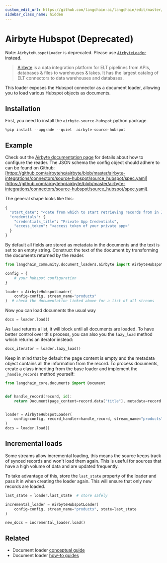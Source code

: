 ```yaml
---
custom_edit_url: https://github.com/langchain-ai/langchain/edit/master/docs/docs/integrations/document_loaders/airbyte_hubspot.ipynb
sidebar_class_name: hidden
---
```

# Airbyte Hubspot (Deprecated)

Note: `AirbyteHubspotLoader` is deprecated. Please use [`AirbyteLoader`](/docs/integrations/document_loaders/airbyte) instead.

>[Airbyte](https://github.com/airbytehq/airbyte) is a data integration platform for ELT pipelines from APIs, databases & files to warehouses & lakes. It has the largest catalog of ELT connectors to data warehouses and databases.

This loader exposes the Hubspot connector as a document loader, allowing you to load various Hubspot objects as documents.

## Installation

First, you need to install the `airbyte-source-hubspot` python package.


```python
%pip install --upgrade --quiet  airbyte-source-hubspot
```

## Example

Check out the [Airbyte documentation page](https://docs.airbyte.com/integrations/sources/hubspot/) for details about how to configure the reader.
The JSON schema the config object should adhere to can be found on Github: [https://github.com/airbytehq/airbyte/blob/master/airbyte-integrations/connectors/source-hubspot/source_hubspot/spec.yaml](https://github.com/airbytehq/airbyte/blob/master/airbyte-integrations/connectors/source-hubspot/source_hubspot/spec.yaml).

The general shape looks like this:
```python
{
  "start_date": "<date from which to start retrieving records from in ISO format, e.g. 2020-10-20T00:00:00Z>",
  "credentials": {
    "credentials_title": "Private App Credentials",
    "access_token": "<access token of your private app>"
  }
}
```

By default all fields are stored as metadata in the documents and the text is set to an empty string. Construct the text of the document by transforming the documents returned by the reader.


```python
from langchain_community.document_loaders.airbyte import AirbyteHubspotLoader

config = {
    # your hubspot configuration
}

loader = AirbyteHubspotLoader(
    config=config, stream_name="products"
)  # check the documentation linked above for a list of all streams
```

Now you can load documents the usual way


```python
docs = loader.load()
```

As `load` returns a list, it will block until all documents are loaded. To have better control over this process, you can also you the `lazy_load` method which returns an iterator instead:


```python
docs_iterator = loader.lazy_load()
```

Keep in mind that by default the page content is empty and the metadata object contains all the information from the record. To process documents, create a class inheriting from the base loader and implement the `_handle_records` method yourself:


```python
from langchain_core.documents import Document


def handle_record(record, id):
    return Document(page_content=record.data["title"], metadata=record.data)


loader = AirbyteHubspotLoader(
    config=config, record_handler=handle_record, stream_name="products"
)
docs = loader.load()
```

## Incremental loads

Some streams allow incremental loading, this means the source keeps track of synced records and won't load them again. This is useful for sources that have a high volume of data and are updated frequently.

To take advantage of this, store the `last_state` property of the loader and pass it in when creating the loader again. This will ensure that only new records are loaded.


```python
last_state = loader.last_state  # store safely

incremental_loader = AirbyteHubspotLoader(
    config=config, stream_name="products", state=last_state
)

new_docs = incremental_loader.load()
```


## Related

- Document loader [conceptual guide](/docs/concepts/#document-loaders)
- Document loader [how-to guides](/docs/how_to/#document-loaders)
